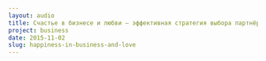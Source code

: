```yaml
---
layout: audio
title: Счастье в бизнесе и любви — эффективная стратегия выбора партнёра
project: business
date: 2015-11-02
slug: happiness-in-business-and-love
---
```


